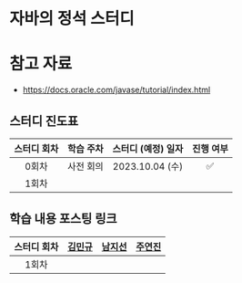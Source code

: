 # 자바의 정석 스터디
# 참고 자료
- https://docs.oracle.com/javase/tutorial/index.html
## 스터디 진도표
| 스터디 회차 | 학습 주차 | 스터디 (예정) 일자 | 진행 여부 |
| :---: | :---: | :---: | :---: |
| 0회차 | 사전 회의 | 2023.10.04 (수) | ✅ |
| 1회차 |  |  |  
## 학습 내용 포스팅 링크
| 스터디 회차 | [김민규](https://github.com/Kim-AYoung) | [남지선](https://github.com/jisun-ny) | [주연진](https://github.com/yeonjinju) |
| :---: | :---: | :---: | :---: |
| 1회차 |  |  |  |
